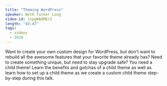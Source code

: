 ```yaml
---
title: "Theming WordPress"
speaker: Beth Tucker Long
video-id: 1spgWAQMErI
length: "43:47"
tags:
  - videos
  - 2018
---
```


Want to create your own custom design for WordPress, but don't want to rebuild all the awesome features that your favorite theme already has? Need to create something unique, but need to stay upgrade safe? You need a child theme! Learn the benefits and gotchas of a child theme as well as learn how to set up a child theme as we create a custom child theme step-by-step during this talk.
